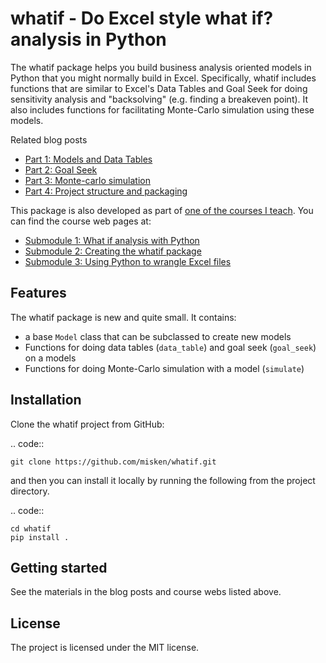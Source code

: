 # whatif - Do Excel style what if? analysis in Python

The whatif package helps you build business analysis oriented models in Python that you might normally build in Excel. 
Specifically, whatif includes functions that are similar to Excel's Data Tables and Goal Seek for doing
sensitivity analysis and "backsolving" (e.g. finding a breakeven point). It also includes functions
for facilitating Monte-Carlo simulation using these models.

Related blog posts

* [Part 1: Models and Data Tables](https://bitsofanalytics.org/posts/what-if-1-model-datatable/what_if_1_model_datatable.html)
* [Part 2: Goal Seek](https://bitsofanalytics.org/posts/what-if-2-goal-seek/what_if_2_goalseek.html)
* [Part 3: Monte-carlo simulation](https://bitsofanalytics.org/posts/what-if-3-simulation/what_if_3_simulation.html)
* [Part 4: Project structure and packaging](https://bitsofanalytics.org/posts/what-if-4-project-packaging/what_if_4_project_packaging.html)

This package is also developed as part of [one of the courses I teach](http://www.sba.oakland.edu/faculty/isken/courses/mis6900/index.html). You can find the course web pages at:

* [Submodule 1: What if analysis with Python](http://www.sba.oakland.edu/faculty/isken/courses/mis6900/mod3a_whatif.html)
* [Submodule 2: Creating the whatif package](http://www.sba.oakland.edu/faculty/isken/courses/mis6900/mod3b_whatif_packaging.html)
* [Submodule 3: Using Python to wrangle Excel files](http://www.sba.oakland.edu/faculty/isken/courses/mis6900/mod3c_python_excel.html)

## Features

The whatif package is new and quite small. It contains:

* a base ``Model`` class that can be subclassed to create new models
* Functions for doing data tables (``data_table``) and goal seek (``goal_seek``) on a models
* Functions for doing Monte-Carlo simulation with a model (``simulate``)

## Installation

Clone the whatif project from GitHub:

.. code::

    git clone https://github.com/misken/whatif.git

and then you can install it locally by running
the following from the project directory.

.. code::

    cd whatif
    pip install .
	
Getting started
---------------

See the materials in the blog posts and course webs listed above. 

License
-------

The project is licensed under the MIT license.
